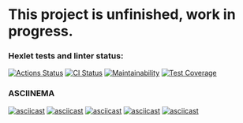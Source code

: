 # This project is unfinished, work in progress.

### Hexlet tests and linter status:
[![Actions Status](https://github.com/NMorphey/python-project-50/actions/workflows/hexlet-check.yml/badge.svg)](https://github.com/NMorphey/python-project-50/actions) [![CI Status](https://github.com/NMorphey/python-project-50/actions/workflows/CI.yml/badge.svg)](https://github.com/NMorphey/python-project-50/actions/workflows/CI.yml) [![Maintainability](https://api.codeclimate.com/v1/badges/cb150cc1335c1af9a37e/maintainability)](https://codeclimate.com/github/NMorphey/python-project-50/maintainability) [![Test Coverage](https://api.codeclimate.com/v1/badges/cb150cc1335c1af9a37e/test_coverage)](https://codeclimate.com/github/NMorphey/python-project-50/test_coverage)

### ASCIINEMA
[![asciicast](https://asciinema.org/a/bQ0cLk3CMkdNALJTBB2zXuoYB.svg)](https://asciinema.org/a/bQ0cLk3CMkdNALJTBB2zXuoYB)
[![asciicast](https://asciinema.org/a/av3uinFqnS78sAWP1N3BI4gW3.svg)](https://asciinema.org/a/av3uinFqnS78sAWP1N3BI4gW3)
[![asciicast](https://asciinema.org/a/geeo6l8TfqYkd1ow97W24JJUx.svg)](https://asciinema.org/a/geeo6l8TfqYkd1ow97W24JJUx)
[![asciicast](https://asciinema.org/a/aDb6okMQXyAvnRiQlgHelPFkx.svg)](https://asciinema.org/a/aDb6okMQXyAvnRiQlgHelPFkx)
[![asciicast](https://asciinema.org/a/iv6S9arGgV7yn6In2E3QinxYB.svg)](https://asciinema.org/a/iv6S9arGgV7yn6In2E3QinxYB)